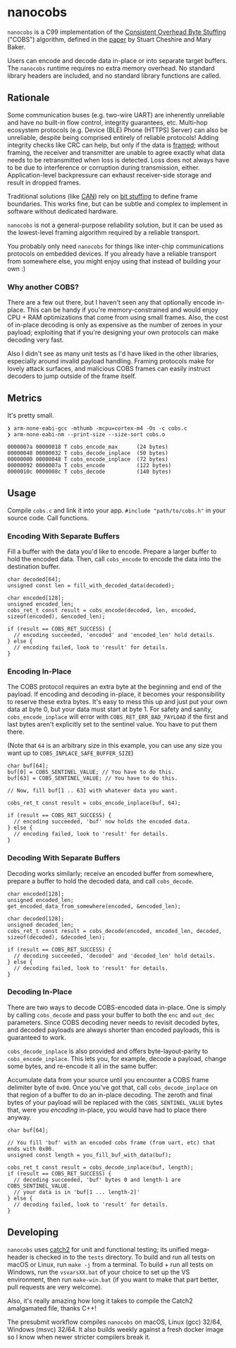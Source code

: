 # nanocobs

`nanocobs` is a C99 implementation of the [Consistent Overhead Byte Stuffing](https://en.wikipedia.org/wiki/Consistent_Overhead_Byte_Stuffing) ("COBS") algorithm, defined in the [paper](http://www.stuartcheshire.org/papers/COBSforToN.pdf) by Stuart Cheshire and Mary Baker.

Users can encode and decode data in-place or into separate target buffers. The `nanocobs` runtime requires no extra memory overhead. No standard library headers are included, and no standard library functions are called.

## Rationale

Some communication buses (e.g. two-wire UART) are inherently unreliable and have no built-in flow control, integrity guarantees, etc. Multi-hop ecosystem protocols (e.g. Device (BLE) Phone (HTTPS) Server) can also be unreliable, despite being comprised entirely of reliable protocols! Adding integrity checks like CRC can help, but only if the data is [framed](https://en.wikipedia.org/wiki/Frame_(networking)); without framing, the receiver and transmitter are unable to agree exactly what data needs to be retransmitted when loss is detected. Loss does not always have to be due to interference or corruption during transmission, either. Application-level backpressure can exhaust receiver-side storage and result in dropped frames.

Traditional solutions (like [CAN](https://en.wikipedia.org/wiki/CAN_bus)) rely on [bit stuffing](https://en.wikipedia.org/wiki/Bit_stuffing) to define frame boundaries. This works fine, but can be subtle and complex to implement in software without dedicated hardware.

`nanocobs` is not a general-purpose reliability solution, but it can be used as the lowest-level framing algorithm required by a reliable transport.

You probably only need `nanocobs` for things like inter-chip communications protocols on embedded devices. If you already have a reliable transport from somewhere else, you might enjoy using that instead of building your own :)

### Why another COBS?

There are a few out there, but I haven't seen any that optionally encode in-place. This can be handy if you're memory-constrained and would enjoy CPU + RAM optimizations that come from using small frames. Also, the cost of in-place decoding is only as expensive as the number of zeroes in your payload; exploiting that if you're designing your own protocols can make decoding very fast.

Also I didn't see as many unit tests as I'd have liked in the other libraries, especially around invalid payload handling. Framing protocols make for lovely attack surfaces, and malicious COBS frames can easily instruct decoders to jump outside of the frame itself.

## Metrics

It's pretty small.
```
❯ arm-none-eabi-gcc -mthumb -mcpu=cortex-m4 -Os -c cobs.c
❯ arm-none-eabi-nm --print-size --size-sort cobs.o

0000007a 00000018 T cobs_encode_max      (24 bytes)
00000048 00000032 T cobs_decode_inplace  (50 bytes)
00000000 00000048 T cobs_encode_inplace  (72 bytes)
00000092 0000007a T cobs_encode          (122 bytes)
0000010c 0000008c T cobs_decode          (140 bytes)
```

## Usage

Compile `cobs.c` and link it into your app. `#include "path/to/cobs.h"` in your source code. Call functions.

### Encoding With Separate Buffers

Fill a buffer with the data you'd like to encode. Prepare a larger buffer to hold the encoded data. Then, call `cobs_encode` to encode the data into the destination buffer.

```
char decoded[64];
unsigned const len = fill_with_decoded_data(decoded);

char encoded[128];
unsigned encoded_len;
cobs_ret_t const result = cobs_encode(decoded, len, encoded, sizeof(encoded), &encoded_len);

if (result == COBS_RET_SUCCESS) {
  // encoding succeeded, 'encoded' and 'encoded_len' hold details.
} else {
  // encoding failed, look to 'result' for details.
}
```

### Encoding In-Place

The COBS protocol requires an extra byte at the beginning and end of the payload. If encoding and decoding in-place, it becomes your responsibility to reserve these extra bytes. It's easy to mess this up and just put your own data at byte 0, but your data must start at byte 1. For safety and sanity, `cobs_encode_inplace` will error with `COBS_RET_ERR_BAD_PAYLOAD` if the first and last bytes aren't explicitly set to the sentinel value. You have to put them there.

(Note that `64` is an arbitrary size in this example, you can use any size you want up to `COBS_INPLACE_SAFE_BUFFER_SIZE`)

```
char buf[64];
buf[0] = COBS_SENTINEL_VALUE; // You have to do this.
buf[63] = COBS_SENTINEL_VALUE; // You have to do this.

// Now, fill buf[1 .. 63] with whatever data you want.

cobs_ret_t const result = cobs_encode_inplace(buf, 64);

if (result == COBS_RET_SUCCESS) {
  // encoding succeeded, 'buf' now holds the encoded data.
} else {
  // encoding failed, look to 'result' for details.
}
```
### Decoding With Separate Buffers

Decoding works similarly; receive an encoded buffer from somewhere, prepare a buffer to hold the decoded data, and call `cobs_decode`.
```
char encoded[128];
unsigned encoded_len;
get_encoded_data_from_somewhere(encoded, &encoded_len);

char decoded[128];
unsigned decoded_len;
cobs_ret_t const result = cobs_decode(encoded, encoded_len, decoded, sizeof(decoded), &decoded_len);

if (result == COBS_RET_SUCCESS) {
  // decoding succeeded, 'decoded' and 'decoded_len' hold details.
} else {
  // decoding failed, look to 'result' for details.
}
```

### Decoding In-Place

There are two ways to decode COBS-encoded data in-place. One is simply by calling `cobs_decode` and pass your buffer to both the `enc` and `out_dec` parameters. Since COBS decoding never needs to revisit decoded bytes, and decoded payloads are always shorter than encoded payloads, this is guaranteed to work.

`cobs_decode_inplace` is also provided and offers byte-layout-parity to `cobs_encode_inplace`. This lets you, for example, decode a payload, change some bytes, and re-encode it all in the same buffer:

Accumulate data from your source until you encounter a COBS frame delimiter byte of `0x00`. Once you've got that, call `cobs_decode_inplace` on that region of a buffer to do an in-place decoding. The zeroth and final bytes of your payload will be replaced with the `COBS_SENTINEL_VALUE` bytes that, were you _encoding_ in-place, you would have had to place there anyway.

```
char buf[64];

// You fill 'buf' with an encoded cobs frame (from uart, etc) that ends with 0x00.
unsigned const length = you_fill_buf_with_data(buf);

cobs_ret_t const result = cobs_decode_inplace(buf, length);
if (result == COBS_RET_SUCCESS) {
  // decoding succeeded, 'buf' bytes 0 and length-1 are COBS_SENTINEL_VALUE.
  // your data is in 'buf[1 ... length-2]'
} else {
  // decoding failed, look to 'result' for details.
}
```
## Developing

`nanocobs` uses [catch2](https://github.com/catchorg/Catch2) for unit and functional testing; its unified mega-header is checked in to the `tests` directory. To build and run all tests on macOS or Linux, run `make -j` from a terminal. To build + run all tests on Windows, run the `vsvarsXX.bat` of your choice to set up the VS environment, then run `make-win.bat` (if you want to make that part better, pull requests are very welcome).

Also, it's really amazing how long it takes to compile the Catch2 amalgamated file, thanks C++!

The presubmit workflow compiles `nanocobs` on macOS, Linux (gcc) 32/64, Windows (msvc) 32/64. It also builds weekly against a fresh docker image so I know when newer stricter compilers break it.
